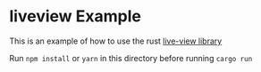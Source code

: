 # liveview Example

This is an example of how to use the rust [live-view library](https://github.com/njaremko/liveview-rust)


Run `npm install` or `yarn` in this directory before running `cargo run`
